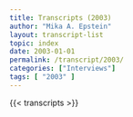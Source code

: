 ```yaml
---
title: Transcripts (2003)
author: "Mika A. Epstein"
layout: transcript-list
topic: index
date: 2003-01-01
permalink: /transcript/2003/
categories: ["Interviews"]
tags: [ "2003" ]
---
```


{{< transcripts >}}
